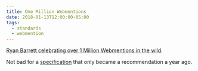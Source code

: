 ```yaml
---
title: One Million Webmentions
date: 2018-01-13T12:00:00-05:00
tags:
  - standards
  - webmention
---
```


[Ryan Barrett celebrating over 1 Million Webmentions in the wild](https://snarfed.org/1-million-webmentions).

Not bad for a [specification](https://www.w3.org/TR/webmention/) that only became a
recommendation a year ago.
